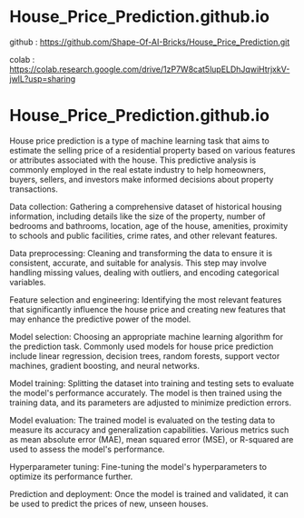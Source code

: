 # House_Price_Prediction.github.io

github : https://github.com/Shape-Of-AI-Bricks/House_Price_Prediction.git

colab : https://colab.research.google.com/drive/1zP7W8cat5lupELDhJqwiHtrjxkV-jwlL?usp=sharing


# House_Price_Prediction.github.io

House price prediction is a type of machine learning task that aims to estimate the selling price of a residential property based on various features or attributes associated with the house. This predictive analysis is commonly employed in the real estate industry to help homeowners, buyers, sellers, and investors make informed decisions about property transactions.

Data collection: Gathering a comprehensive dataset of historical housing information, including details like the size of the property, number of bedrooms and bathrooms, location, age of the house, amenities, proximity to schools and public facilities, crime rates, and other relevant features.

Data preprocessing: Cleaning and transforming the data to ensure it is consistent, accurate, and suitable for analysis. This step may involve handling missing values, dealing with outliers, and encoding categorical variables.

Feature selection and engineering: Identifying the most relevant features that significantly influence the house price and creating new features that may enhance the predictive power of the model.

Model selection: Choosing an appropriate machine learning algorithm for the prediction task. Commonly used models for house price prediction include linear regression, decision trees, random forests, support vector machines, gradient boosting, and neural networks.

Model training: Splitting the dataset into training and testing sets to evaluate the model's performance accurately. The model is then trained using the training data, and its parameters are adjusted to minimize prediction errors.

Model evaluation: The trained model is evaluated on the testing data to measure its accuracy and generalization capabilities. Various metrics such as mean absolute error (MAE), mean squared error (MSE), or R-squared are used to assess the model's performance.

Hyperparameter tuning: Fine-tuning the model's hyperparameters to optimize its performance further.

Prediction and deployment: Once the model is trained and validated, it can be used to predict the prices of new, unseen houses.

